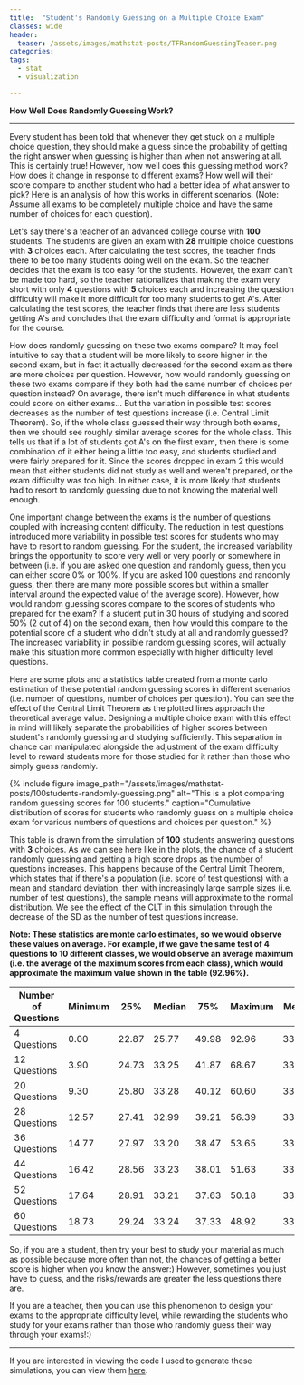 ```yaml
---
title:  "Student's Randomly Guessing on a Multiple Choice Exam"
classes: wide
header:
  teaser: /assets/images/mathstat-posts/TFRandomGuessingTeaser.png
categories:
tags:
  - stat
  - visualization

---
```


**How Well Does Randomly Guessing Work?**

---

Every student has been told that whenever they get stuck on a multiple choice question, they should make a guess since the probability of getting the right answer when guessing is higher than when not answering at all. This is certainly true! However, how well does this guessing method work? How does it change in response to different exams? How well will their score compare to another student who had a better idea of what answer to pick? Here is an analysis of how this works in different scenarios. (Note: Assume all exams to be completely multiple choice and have the same number of choices for each question).

Let's say there's a teacher of an advanced college course with **100** students. The students are given an exam with **28** multiple choice questions with **3** choices each. After calculating the test scores, the teacher finds there to be too many students doing well on the exam. So the teacher decides that the exam is too easy for the students. However, the exam can't be made too hard, so the teacher rationalizes that making the exam very short with only **4** questions with **5** choices each and increasing the question difficulty will make it more difficult for too many students to get A's. After calculating the test scores, the teacher finds that there are less students getting A's and concludes that the exam difficulty and format is appropriate for the course.

How does randomly guessing on these two exams compare? It may feel intuitive to say that a student will be more likely to score higher in the second exam, but in fact it actually decreased for the second exam as there are more choices per question. However, how would randomly guessing on these two exams compare if they both had the same number of choices per question instead? On average, there isn't much difference in what students could score on either exams... But the variation in possible test scores decreases as the number of test questions increase (i.e. Central Limit Theorem). So, if the whole class guessed their way through both exams, then we should see roughly similar average scores for the whole class. This tells us that if a lot of students got A's on the first exam, then there is some combination of it either being a little too easy, and students studied and were fairly prepared for it. Since the scores dropped in exam 2 this would mean that either students did not study as well and weren't prepared, or the exam difficulty was too high. In either case, it is more likely that students had to resort to randomly guessing due to not knowing the material well enough.

One important change between the exams is the number of questions coupled with increasing content difficulty. The reduction in test questions introduced more variability in possible test scores for students who may have to resort to random guessing. For the student, the increased variability brings the opportunity to score very well or very poorly or somewhere in between (i.e. if you are asked one question and randomly guess, then you can either score 0% or 100%. If you are asked 100 questions and randomly guess, then there are many more possible scores but within a smaller interval around the expected value of the average score). However, how would random guessing scores compare to the scores of students who prepared for the exam? If a student put in 30 hours of studying and scored 50% (2 out of 4) on the second exam, then how would this compare to the potential score of a student who didn't study at all and randomly guessed? The increased variability in possible random guessing scores, will actually make this situation more common especially with higher difficulty level questions.

Here are some plots and a statistics table created from a monte carlo estimation of these potential random guessing scores in different scenarios (i.e. number of questions, number of choices per question). You can see the effect of the Central Limit Theorem as the plotted lines approach the theoretical average value. Designing a multiple choice exam with this effect in mind will likely separate the probabilities of higher scores between student's randomly guessing and studying sufficiently. This separation in chance can manipulated alongside the adjustment of the exam difficulty level to reward students more for those studied for it rather than those who simply guess randomly.

{% include figure image_path="/assets/images/mathstat-posts/100students-randomly-guessing.png" alt="This is a plot comparing random guessing scores for 100 students." caption="Cumulative distribution of scores for students who randomly guess on a multiple choice exam for various numbers of questions and choices per question." %}

This table is drawn from the simulation of **100** students answering questions with **3** choices. As we can see here like in the plots, the chance of a student randomly guessing and getting a high score drops as the number of questions increases. This happens because of the Central Limit Theorem, which states that if there's a population (i.e. score of test questions) with a mean and standard deviation, then with increasingly large sample sizes (i.e. number of test questions), the sample means will approximate to the normal distribution. We see the effect of the CLT in this simulation through the decrease of the SD as the number of test questions increase.

**Note: These statistics are monte carlo estimates, so we would observe these values on average. For example, if we gave the same test of 4 questions to 10 different classes, we would observe an average maximum (i.e. the average of the maximum scores from each class), which would approximate the maximum value shown in the table (92.96%).**

| Number of Questions | Minimum | 25%   | Median | 75%   | Maximum | Mean  | SD    |
|---------------------|---------|-------|--------|-------|---------|-------|-------|
| 4 Questions         | 0.00    | 22.87 | 25.77  | 49.98 | 92.96   | 33.29 | 23.52 |
| 12 Questions        | 3.90    | 24.73 | 33.25  | 41.87 | 68.67   | 33.34 | 13.57 |
| 20 Questions        | 9.30    | 25.80 | 33.28  | 40.12 | 60.60   | 33.32 | 10.50 |
| 28 Questions        | 12.57   | 27.41 | 32.99  | 39.21 | 56.39   | 33.35 | 8.89  |
| 36 Questions        | 14.77   | 27.97 | 33.20  | 38.47 | 53.65   | 33.31 | 7.84  |
| 44 Questions        | 16.42   | 28.56 | 33.23  | 38.01 | 51.63   | 33.33 | 7.09  |
| 52 Questions        | 17.64   | 28.91 | 33.21  | 37.63 | 50.18   | 33.33 | 6.53  |
| 60 Questions        | 18.73   | 29.24 | 33.24  | 37.33 | 48.92   | 33.33 | 6.06  |

So, if you are a student, then try your best to study your material as much as possible because more often than not, the chances of getting a better score is higher when you know the answer:) However, sometimes you just have to guess, and the risks/rewards are greater the less questions there are.

If you are a teacher, then you can use this phenomenon to design your exams to the appropriate difficulty level, while rewarding the students who study for your exams rather than those who randomly guess their way through your exams!:)

---

If you are interested in viewing the code I used to generate these simulations, you can view them [here](https://github.com/wjonasreger/stats-is-fun).
